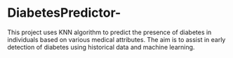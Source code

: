 # DiabetesPredictor-
This project uses KNN algorithm to predict the presence of diabetes in individuals based on various medical attributes. The aim is to assist in early detection of diabetes using historical data and machine learning.
